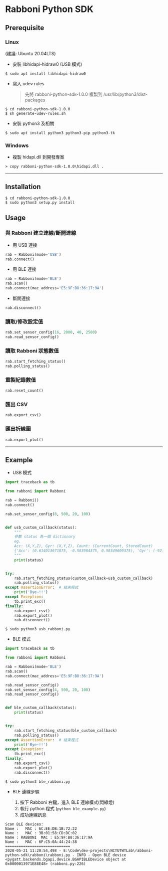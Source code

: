 Rabboni Python SDK
========

Prerequisite
-----

### Linux
(建議: Ubuntu 20.04LTS)

* 安裝 libhidapi-hidraw0 (USB 模式)  
```
$ sudo apt install libhidapi-hidraw0
```
* 寫入 udev rules
  > 先將 rabboni-python-sdk-1.0.0 複製到  /usr/lib/python3/dist-packages
```
$ cd rabboni-python-sdk-1.0.0
$ sh generate-udev-rules.sh
```
* 安裝 python3 及相關  
```
$ sudo apt install python3 python3-pip python3-tk
```

### Windows

* 複製 hidapi.dll 到開發專案
```
> copy rabboni-python-sdk-1.0.0\hidapi.dll .
```

---

Installation
-----

```
$ cd rabboni-python-sdk-1.0.0
$ sudo python3 setup.py install
```

Usage
-----

### 與 Rabboni 建立連線/斷開連線

* 用 USB 連接
``` python
rab = Rabboni(mode='USB')
rab.connect()
```

* 用 BLE 連接
``` python
rab = Rabboni(mode='BLE')
rab.scan()
rab.connect(mac_address='E5:9F:B8:36:17:9A')
```

* 斷開連接
``` python
rab.disconnect()
```

### 讀取/修改設定值

``` python
rab.set_sensor_config(16, 2000, 40, 2500)
rab.read_sensor_config()
```

### 讀取 Rabboni 狀態數值

``` python
rab.start_fetching_status()
rab.polling_status()
```

### 重製紀錄數值

``` python
rab.reset_count()
```

### 匯出 CSV

``` python
rab.export_csv()
```

### 匯出折線圖

``` python
rab.export_plot()
```

---

Example
-----

* USB 模式

``` python
import traceback as tb

from rabboni import Rabboni

rab = Rabboni()
rab.connect()

rab.set_sensor_config(8, 500, 20, 100)


def usb_custom_callback(status):
    """
    參數 status 為一個 dictionary
    eg.
    Acc: (X,Y,Z), Gyr: (X,Y,Z), Count: (CurrentCount, StoredCount)
    {'Acc': (0.614013671875, -0.583984375, 0.58349609375), 'Gyr': (-92.437744140625, -99.212646484375, 0.0152587890625), 'Count': (98, 0)}
    """
    print(status)


try:
    rab.start_fetching_status(custom_callback=usb_custom_callback)
    rab.polling_status()
except AssertionError:  # 結束程式
    print('Bye~!!')
except Exception:
    tb.print_exc()
finally:
    rab.export_csv()
    rab.export_plot()
    rab.disconnect()
```

```
$ sudo python3 usb_rabboni.py
```

* BLE 模式

``` python
import traceback as tb

from rabboni import Rabboni

rab = Rabboni(mode='BLE')
rab.scan()
rab.connect(mac_address='E5:9F:B8:36:17:9A')

rab.read_sensor_config()
rab.set_sensor_config(4, 500, 20, 100)
rab.read_sensor_config()


def ble_custom_callback(status):
    print(status)


try:
    rab.start_fetching_status(ble_custom_callback)
    rab.polling_status()
except AssertionError:  # 結束程式
    print('Bye~!!')
except Exception:
    tb.print_exc()
finally:
    rab.export_csv()
    rab.export_plot()
    rab.disconnect()
```

```
$ sudo python3 ble_rabboni.py
```

* BLE 連線步驟

    1. 按下 Rabboni 右鍵，進入 BLE 連線模式(閃綠燈) 
    2. 執行 python 程式 (`python ble_example.py`)
    3. 成功連線訊息
```
Scan BLE devices:
Name :   MAC : 6C:EE:DB:1B:72:22
Name :   MAC : 3B:01:58:CD:DC:02
Name : RABBONI  MAC : E5:9F:B8:36:17:9A
Name :   MAC : 6F:C5:0A:44:24:38
=============================
2020-05-21 11:20:54,498 - E:\Code\dev-projects\NCTUTWTLab\rabboni-python-sdk\rabboni\rabboni.py - INFO - Open BLE device <pygatt.backends.bgapi.device.BGAPIBLEDevice object at 0x0000013971E88E48> (rabboni.py:226)
```
